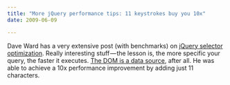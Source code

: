 ```yaml
---
title: "More jQuery performance tips: 11 keystrokes buy you 10x"
date: 2009-06-09

---
```


Dave Ward has a very extensive post (with benchmarks) on [jQuery selector optimization](http://encosia.com/2009/06/09/11-keystrokes-that-made-my-jquery-selector-run-10x-faster/). Really interesting stuff — the lesson is, the more specific your query, the faster it executes. [The DOM is a data source](/blog/post/jQuery-performance-tips.aspx), after all. He was able to achieve a 10x performance improvement by adding just 11 characters.
